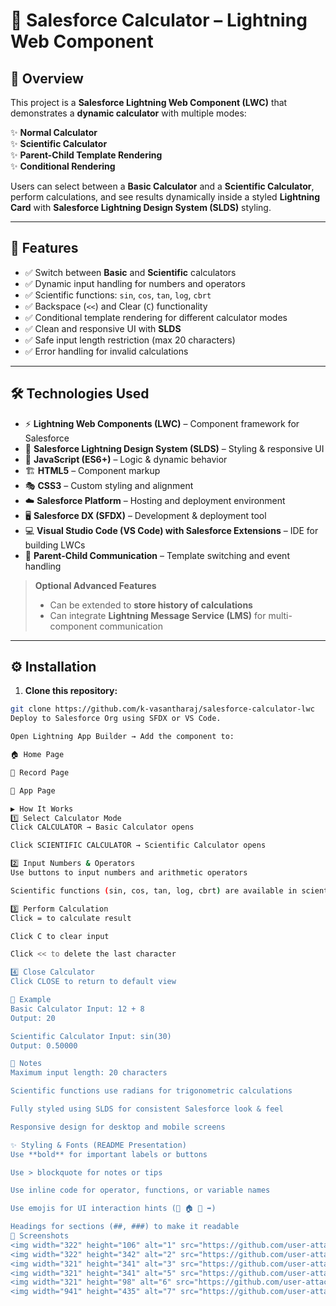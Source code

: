 # 🧮 Salesforce Calculator – Lightning Web Component

## 📖 Overview

This project is a **Salesforce Lightning Web Component (LWC)** that demonstrates a **dynamic calculator** with multiple modes:  

✨ **Normal Calculator**  
✨ **Scientific Calculator**  
✨ **Parent-Child Template Rendering**  
✨ **Conditional Rendering**  

Users can select between a **Basic Calculator** and a **Scientific Calculator**, perform calculations, and see results dynamically inside a styled **Lightning Card** with **Salesforce Lightning Design System (SLDS)** styling.

---

## 🎯 Features

- ✅ Switch between **Basic** and **Scientific** calculators  
- ✅ Dynamic input handling for numbers and operators  
- ✅ Scientific functions: `sin`, `cos`, `tan`, `log`, `cbrt`  
- ✅ Backspace (`<<`) and Clear (`C`) functionality  
- ✅ Conditional template rendering for different calculator modes  
- ✅ Clean and responsive UI with **SLDS**  
- ✅ Safe input length restriction (max 20 characters)  
- ✅ Error handling for invalid calculations  

---

## 🛠️ Technologies Used

- ⚡ **Lightning Web Components (LWC)** – Component framework for Salesforce  
- 🎨 **Salesforce Lightning Design System (SLDS)** – Styling & responsive UI  
- 📜 **JavaScript (ES6+)** – Logic & dynamic behavior  
- 🏗️ **HTML5** – Component markup  
- 🎭 **CSS3** – Custom styling and alignment  
- ☁️ **Salesforce Platform** – Hosting and deployment environment  
- 🖥️ **Salesforce DX (SFDX)** – Development & deployment tool  
- 💻 **Visual Studio Code (VS Code) with Salesforce Extensions** – IDE for building LWCs  
- 🔄 **Parent-Child Communication** – Template switching and event handling  

> **Optional Advanced Features**  
> - Can be extended to **store history of calculations**  
> - Can integrate **Lightning Message Service (LMS)** for multi-component communication  

---

## ⚙️ Installation

1. **Clone this repository:**

```bash
git clone https://github.com/k-vasantharaj/salesforce-calculator-lwc
Deploy to Salesforce Org using SFDX or VS Code.

Open Lightning App Builder → Add the component to:

🏠 Home Page

📄 Record Page

📱 App Page

▶️ How It Works
1️⃣ Select Calculator Mode
Click CALCULATOR → Basic Calculator opens

Click SCIENTIFIC CALCULATOR → Scientific Calculator opens

2️⃣ Input Numbers & Operators
Use buttons to input numbers and arithmetic operators

Scientific functions (sin, cos, tan, log, cbrt) are available in scientific mode

3️⃣ Perform Calculation
Click = to calculate result

Click C to clear input

Click << to delete the last character

4️⃣ Close Calculator
Click CLOSE to return to default view

🚀 Example
Basic Calculator Input: 12 + 8
Output: 20

Scientific Calculator Input: sin(30)
Output: 0.50000

📌 Notes
Maximum input length: 20 characters

Scientific functions use radians for trigonometric calculations

Fully styled using SLDS for consistent Salesforce look & feel

Responsive design for desktop and mobile screens

✨ Styling & Fonts (README Presentation)
Use **bold** for important labels or buttons

Use > blockquote for notes or tips

Use inline code for operator, functions, or variable names

Use emojis for UI interaction hints (📄 🏠 📱 ➡️)

Headings for sections (##, ###) to make it readable
📸 Screenshots
<img width="322" height="106" alt="1" src="https://github.com/user-attachments/assets/40ec550f-3ced-448a-b3dc-aba76b4370e7" />
<img width="322" height="342" alt="2" src="https://github.com/user-attachments/assets/4efc0d08-c489-47fd-89e9-1e5526691489" />
<img width="321" height="341" alt="3" src="https://github.com/user-attachments/assets/faff9f35-377e-4036-9963-e1e6005be96a" />
<img width="321" height="341" alt="5" src="https://github.com/user-attachments/assets/d7ad894e-9a48-4bd4-85e5-fae16dc94e18" />
<img width="321" height="98" alt="6" src="https://github.com/user-attachments/assets/7cce48fe-fd2d-46ca-a639-6ebc3011e242" />
<img width="941" height="435" alt="7" src="https://github.com/user-attachments/assets/f65ed153-342b-444f-85ee-cdc179225553" />
